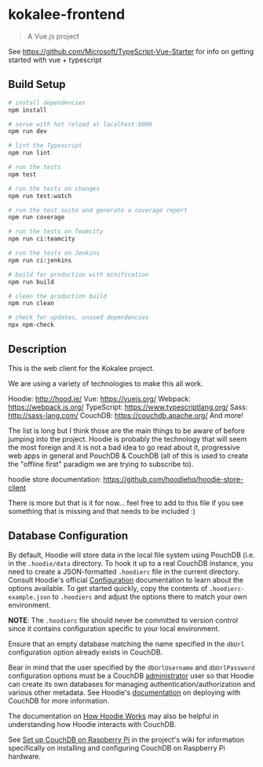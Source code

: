 # kokalee-frontend

> A Vue.js project

See https://github.com/Microsoft/TypeScript-Vue-Starter for info on getting started with vue + typescript

## Build Setup

``` bash
# install dependencies
npm install

# serve with hot reload at localhost:8080
npm run dev

# lint the Typescript
npm run lint

# run the tests
npm test

# run the tests on changes
npm run test:watch

# run the test suite and generate a coverage report
npm run coverage

# run the tests on Teamcity
npm run ci:teamcity

# run the tests on Jenkins
npm run ci:jenkins

# build for production with minification
npm run build

# clean the production build
npm run clean

# check for updates, unused dependencies
npx npm-check
```

## Description

This is the web client for the Kokalee project.

We are using a variety of technologies to make this all work.

Hoodie: http://hood.ie/
Vue: https://vuejs.org/
Webpack: https://webpack.js.org/
TypeScript: https://www.typescriptlang.org/
Sass: http://sass-lang.com/
CouchDB: https://couchdb.apache.org/
And more!

The list is long but I think those are the main things to be aware of
before jumping into the project. Hoodie is probably the technology that will
seem the most foreign and it is not a bad idea to go read about it, progressive
web apps in general and PouchDB & CouchDB (all of this is used to create the
"offline first" paradigm we are trying to subscribe to).

hoodie store documentation:
https://github.com/hoodiehq/hoodie-store-client

There is more but that is it for now... feel free to add to this file if you
see something that is missing and that needs to be included :)

## Database Configuration

By default, Hoodie will store data in the local file system using PouchDB (i.e. in the `.hoodie/data` directory. To hook
it up to a real CouchDB instance, you need to create a JSON-formatted `.hoodierc` file in the current directory. Consult
Hoodie's official [Configuration](http://docs.hood.ie/en/latest/guides/configuration.html) documentation to learn about
the options available. To get started quickly, copy the contents of `.hoodierc-example.json` to `.hoodierc` and adjust
the options there to match your own environment.

**NOTE**: The `.hoodierc` file should never be committed to version control since it contains configuration specific to
your local environment.

Ensure that an empty database matching the name specified in the `dbUrl` configuration option already exists in CouchDB.

Bear in mind that the user specified by the `dbUrlUsername` and `dbUrlPassword` configuration options must be a CouchDB
[administrator](http://docs.couchdb.org/en/latest/config/auth.html#server-administrators) user so that Hoodie can create
its own databases for managing authentication/authorization and various other metadata. See Hoodie's
[documentation](http://docs.hood.ie/en/latest/guides/deployment.html#couchdb) on deploying with CouchDB for more
information.

The documentation on [How Hoodie Works](http://docs.hood.ie/en/latest/about/how-hoodie-works.html) may also be helpful
in understanding how Hoodie interacts with CouchDB.

See [Set up CouchDB on Raspberry Pi](https://github.com/tekgrunt/kokalee/wiki/Set-up-CouchDB-on-Raspberry-Pi) in the
project's wiki for information specifically on installing and configuring CouchDB on Raspberry Pi hardware.
